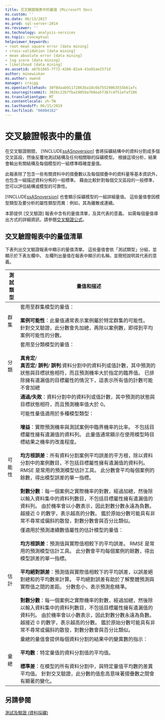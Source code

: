 ```yaml
---
title: 交叉驗證報表中的量值 |Microsoft Docs
ms.custom: ''
ms.date: 06/13/2017
ms.prod: sql-server-2014
ms.reviewer: ''
ms.technology: analysis-services
ms.topic: conceptual
helpviewer_keywords:
- root mean square error [data mining]
- cross-validation [data mining]
- mean absolute error [data mining]
- log score [data mining]
- likelihood [data mining]
ms.assetid: a07b1665-7f72-4266-82a4-43a91ae2571d
author: minewiskan
ms.author: owend
manager: craigg
ms.openlocfilehash: 30f8daab91172863ba18c6b75529063555b61afc
ms.sourcegitcommit: 3026c22b7fba19059a769ea5f367c4f51efaf286
ms.translationtype: MT
ms.contentlocale: zh-TW
ms.lasthandoff: 06/15/2019
ms.locfileid: "66084162"
---
```

# <a name="measures-in-the-cross-validation-report"></a>交叉驗證報表中的量值
  在交叉驗證期間， [!INCLUDE[ssASnoversion](../../includes/ssasnoversion-md.md)] 會將採礦結構中的資料分割成多個交叉區段，然後反覆地測試結構及任何相關聯的採礦模型。 根據這項分析，結果會輸出有關結構及每個模型的一組標準精確度量值。  
  
 此報表除了包含一些有關資料中的摺疊數以及每個摺疊中的資料量等基本資訊外，也包含一組描述資料分佈的一般標準。 藉由比較針對每個交叉區段的一般標準，您可以評估結構或模型的可靠性。  
  
 [!INCLUDE[ssASnoversion](../../includes/ssasnoversion-md.md)] 也會顯示採礦模型的一組詳細量值。 這些量值會因模型類型及要分析的屬性類型而異：例如，其為離散或連續。  
  
 本節提供 [交叉驗證] 報表中含有的量值清單，及其代表的意義。 如需每個量值導出方式的詳細資訊，請參閱[交叉驗證公式](cross-validation-formulas.md)。  
  
## <a name="list-of-measures-in-the-cross-validation-report"></a>交叉驗證報表中的量值清單  
 下表列出交叉驗證報表中顯示的量值清單。 這些量值會依「測試類型」分組，並顯示於下表左欄中。 左欄列出量值在報表中顯示的名稱，並簡短說明其代表的意義。  
  
|測試類型|量值和描述|  
|---------------|-------------------------------|  
|群集|套用至群集模型的量值：<br /><br /> **案例可能性**：此量值通常表示案例屬於特定群集的可能性。 <br />                      針對交叉驗證，此分數會先加總，再除以案例數，即得到平均案例可能性的分數。|  
|分類|套用至分類模型的量值：<br /><br /> **真肯定**/<br />                      **真否定**/ **誤判**/ **誤判**:資料分割中的資料列或值計數，其中預測的狀態與目標狀態相符，而且預測機率大於指定的臨界值。 已排除擁有遺漏值的目標屬性的情況下，這表示所有值的計數可能不會加總|  
||**通過/失敗**：資料分割中的資料列或值計數，其中預測的狀態與目標狀態相符，而且預測機率值大於 0。|  
|可能性|可能性量值適用於多種模型類型：<br /><br /> **增益**：實際預測機率與測試案例中臨界機率的比率。 不包括目標屬性擁有遺漏值的資料列。 此量值通常顯示在使用模型時目標結果之機率的改進程度。<br /><br /> **均方根誤差**：所有資料分割案例平均誤差的平方根，除以資料分割中的案例數目，不包括目標屬性擁有遺漏值的資料列。 RMSE 是常用的預測模型估計工具。 此分數會平均每個案例的餘數，得出模型誤差的單一指標。<br /><br /> **對數分數**：每一個案例之實際機率的對數，經過加總，然後除以輸入資料集中的資料列數目，不包括目標屬性擁有遺漏值的資料列。 由於機率會以小數表示，因此對數分數永遠為負數。 越接近 0 的數字，表示越高的分數。 鑑於原始分數可能具有非常不尋常或偏斜的散發，對數分數會與百分比類似。|  
|估計|僅適用於預測連續數值屬性的估計模型的量值：<br /><br /> **均方根誤差**：預測值與實際值相較下的平均誤差。 RMSE 是常用的預測模型估計工具。 此分數會平均每個案例的餘數，得出模型誤差的單一指標。<br /><br /> **平均絕對誤差**：預測值與實際值相較下的平均誤差，以誤差絕對總和的平均數來計算。 平均絕對誤差有助於了解整體預測與實際值之間的差距。 分數愈小，表示預測愈精準。<br /><br /> **對數分數**：每一個案例之實際機率的對數，經過加總，然後除以輸入資料集中的資料列數目，不包括目標屬性擁有遺漏值的資料列。 由於機率會以小數表示，因此對數分數永遠為負數。 越接近 0 的數字，表示越高的分數。 鑑於原始分數可能具有非常不尋常或偏斜的散發，對數分數會與百分比類似。|  
|彙總|彙總的量值會提供每個資料分割的結果中的變異數的指示：<br /><br /> **平均數**：特定量值的資料分割值的平均值。<br /><br /> **標準差**：在模型的所有資料分割中，與特定量值平均數的差異平均值。 針對交叉驗證，此分數的值愈高意味著摺疊數之間會有顯著的變化。|  
  
## <a name="see-also"></a>另請參閱  
 [測試及驗證 &#40;資料採礦&#41;](testing-and-validation-data-mining.md)  
  
  
